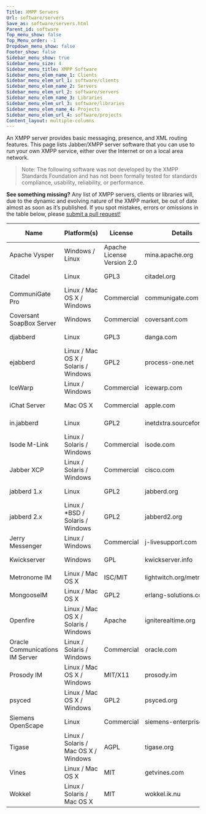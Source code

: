 ```yaml
---
Title: XMPP Servers
Url: software/servers
Save_as: software/servers.html
Parent_id: software
Top_menu_show: false
Top_Menu_order: -1
Dropdown_menu_show: false
Footer_show: false
Sidebar_menu_show: true
Sidebar_menu_size: 4
Sidebar_menu_title: XMPP Software
Sidebar_menu_elem_name_1: Clients
Sidebar_menu_elem_url_1: software/clients
Sidebar_menu_elem_name_2: Servers
Sidebar_menu_elem_url_2: software/servers
Sidebar_menu_elem_name_3: Libraries
Sidebar_menu_elem_url_3: software/libraries
Sidebar_menu_elem_name_4: Projects
Sidebar_menu_elem_url_4: software/projects
Content_layout: multiple-columns
---
```


An XMPP server provides basic messaging, presence, and XML routing features. This page lists Jabber/XMPP server software that you can use to run your own XMPP service, either over the Internet or on a local area network.

> Note: The following software was not developed by the XMPP Standards Foundation and has not been formally tested for standards compliance, usability, reliability, or performance.

__See something missing?__ Any list of XMPP servers, clients or libraries will, due to the dynamic and evolving nature of the XMPP market, be out of date almost as soon as it’s published. If you spot mistakes, errors or omissions in the table below, please [submit a pull request!](https://github.com/xsf/xmpp.org)

| Name                            | Platform(s)                          | License                    | Details                   | Latest Release |
|---------------------------------|--------------------------------------|----------------------------|---------------------------|--
| Apache Vysper                   | Windows / Linux                      | Apache License Version 2.0 | mina.apache.org           | 2011-02-23     |
| Citadel                         | Linux                                | GPL3                       | citadel.org               | 2013-08-14     |
| CommuniGate Pro                 | Linux / Mac OS X / Windows           | Commercial                 | communigate.com           | 2013-09-10     |
| Coversant SoapBox Server        | Windows                              | Commercial                 | coversant.com             | unknown        |
| djabberd                        | Linux                                | GPL3                       | danga.com                 | 2011-06-13     |
| ejabberd                        | Linux / Mac OS X / Solaris / Windows | GPL2                       | process-one.net           | 2013-06-28     |
| IceWarp                         | Linux / Windows                      | Commercial                 | icewarp.com               | 2012-12-11     |
| iChat Server                    | Mac OS X                             | Commercial                 | apple.com                 | 2012-07-25     |
| in.jabberd                      | Linux                                | GPL2                       | inetdxtra.sourceforge.net | 2013-05-16     |
| Isode M-Link                    | Linux / Solaris / Windows            | Commercial                 | isode.com                 | 2013-06-24     |
| Jabber XCP                      | Linux / Solaris / Windows            | Commercial                 | cisco.com                 | 2008-10-31     |
| jabberd 1.x                     | Linux                                | GPL2                       | jabberd.org               | 2012-06-28     |
| jabberd 2.x                     | Linux / *BSD / Solaris / Windows     | GPL2                       | jabberd2.org              | 2015-04-13     |
| Jerry Messenger                 | Linux / Windows                      | Commercial                 | j-livesupport.com         | unknown        |
| Kwickserver                     | Windows                              | GPL                        | kwickserver.info          | 2010-10-15     |
| Metronome IM                    | Linux / Mac OS X                     | ISC/MIT                    | lightwitch.org/metronome  | 2013-10-02     |
| MongooseIM                      | Linux / Mac OS X                     | GPL2                       | erlang-solutions.com      | 2013-05-23     |
| Openfire                        | Linux / Mac OS X / Solaris / Windows | Apache                     | igniterealtime.org        | 2013-05-28     |
| Oracle Communications IM Server | Linux / Solaris / Windows            | Commercial                 | oracle.com                | 2013-05-07     |
| Prosody IM                      | Linux / Mac OS X / Windows           | MIT/X11                    | prosody.im                | 2013-09-10     |
| psyced                          | Linux / Mac OS X / Windows           | GPL2                       | psyced.org                | 2011-11-22     |
| Siemens OpenScape               | Linux                                | Commercial                 | siemens-enterprise.com    | 2011-12-15     |
| Tigase                          | Linux / Solaris / Mac OS X / Windows | AGPL                       | tigase.org                | 2013-04-24     |
| Vines                           | Linux / Mac OS X                     | MIT                        | getvines.com              | 2013-06-22     |
| Wokkel                          | Linux / Solaris / Mac OS X           | MIT                        | wokkel.ik.nu              | 2013-01-12     |
